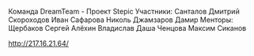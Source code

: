 Команда DreamTeam - Проект Stepic
Участники:
    Санталов Дмитрий
    Скороходов Иван
    Сафарова Николь
    Джамзаров Дамир
Менторы:
    Щербаков Сергей
    Алёхин Владислав
    Даша Ченцова
    Максим Сиканов

http://217.16.21.64/
